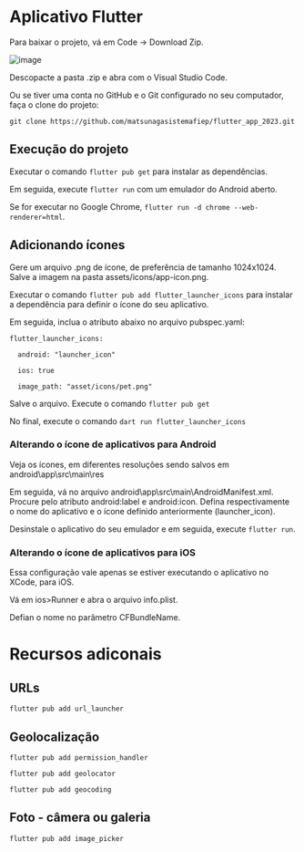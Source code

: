 # Aplicativo Flutter

Para baixar o projeto, vá em Code -> Download Zip.

![image](https://github.com/matsunagasistemafiep/flutter_app_2023/assets/83678675/32347416-d63a-4bfc-893f-446c11f16225)

Descopacte a pasta .zip e abra com o Visual Studio Code.

Ou se tiver uma conta no GitHub e o Git configurado no seu computador, faça o clone do projeto:

``git clone https://github.com/matsunagasistemafiep/flutter_app_2023.git``

## Execução do projeto
Executar o comando ``flutter pub get`` para instalar as dependências.

Em seguida, execute ``flutter run`` com um emulador do Android aberto.

Se for executar no Google Chrome, ``flutter run -d chrome --web-renderer=html``.

## Adicionando ícones
Gere um arquivo .png de ícone, de preferência de tamanho 1024x1024. Salve a imagem na pasta assets/icons/app-icon.png.

Executar o comando ``flutter pub add flutter_launcher_icons`` para instalar a dependência para definir o ícone do seu aplicativo.

Em seguida, inclua o atributo abaixo no arquivo pubspec.yaml:

``flutter_launcher_icons:``

``  android: "launcher_icon"``

``  ios: true``

``  image_path: "asset/icons/pet.png"``


Salve o arquivo. Execute o comando ``flutter pub get``

No final, execute o comando ``dart run flutter_launcher_icons``

### Alterando o ícone de aplicativos para Android

Veja os ícones, em diferentes resoluções sendo salvos em android\app\src\main\res

Em seguida, vá no arquivo android\app\src\main\AndroidManifest.xml. Procure pelo atributo android:label e android:icon. Defina respectivamente o nome do aplicativo e o ícone definido anteriormente (launcher_icon).

Desinstale o aplicativo do seu emulador e em seguida, execute ``flutter run``.

### Alterando o ícone de aplicativos para iOS
Essa configuração vale apenas se estiver executando o aplicativo no XCode, para iOS.

Vá em ios>Runner e abra o arquivo info.plist.

Defian o nome no parâmetro CFBundleName.

# Recursos adiconais

## URLs

`flutter pub add url_launcher` 

## Geolocalização

`flutter pub add permission_handler`

`flutter pub add geolocator`

`flutter pub add geocoding`

## Foto - câmera ou galeria

`flutter pub add image_picker`
